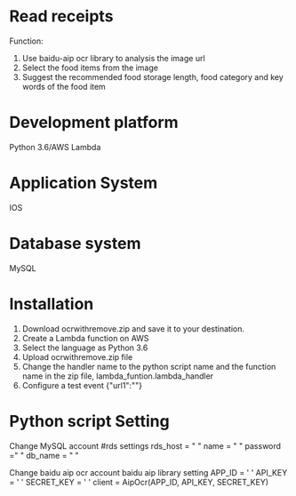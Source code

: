 # Read receipts
Function:
1. Use baidu-aip ocr library to analysis the image url
2. Select the food items from the image 
3. Suggest the recommended food storage length, food category and key words of the food item

# Development platform
  Python 3.6/AWS Lambda
# Application System
  IOS
# Database system
  MySQL
# Installation 
  1. Download ocrwithremove.zip and save it to your destination.
  2. Create a Lambda function on AWS
  3. Select the language as Python 3.6
  4. Upload ocrwithremove.zip file
  5. Change the handler name to the python script name and the function name in the zip file, lambda_funtion.lambda_handler
  6. Configure a test event
       {"url1":""}
# Python script Setting
   
   Change MySQL account 
   #rds settings
   rds_host  = " "
   name = " "
   password =" "
   db_name = " "
   
   Change baidu aip ocr account
   baidu aip library setting
   APP_ID = ' '
   API_KEY = ' '
   SECRET_KEY = ' '
   client = AipOcr(APP_ID, API_KEY, SECRET_KEY)
   



